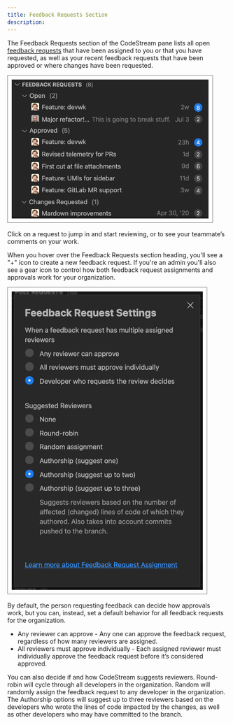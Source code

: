 ```yaml
---
title: Feedback Requests Section
description: 
---
```


The Feedback Requests section of the CodeStream pane lists all open [feedback
requests](../workflow/feedback-requests) that have been assigned to you or that
you have requested, as well as your recent feedback requests that have been
approved or where changes have been requested. 

![Feedback Requests Section](../assets/images/FRSection1.png)

Click on a request to jump in and start reviewing, or to see your teammate’s
comments on your work.

When you hover over the Feedback Requests section heading, you'll see a "+" icon
to create a new feedback request. If you're an admin you'll also see a gear
icon to control how both feedback request assignments and approvals work for
your organization. 

![Feedback Request Settings](../assets/images/FRTeamSettings.png)

By default, the person requesting feedback can decide how approvals work, but
you can, instead, set a default behavior for all feedback requests for the
organization.

* Any reviewer can approve - Any one can approve the feedback request,
  regardless of how many reviewers are assigned.
* All reviewers must approve individually - Each assigned reviewer must
  individually approve the feedback request before it’s considered approved.

You can also decide if and how CodeStream suggests reviewers. Round-robin will
cycle through all developers in the organization. Random will randomly assign
the feedback request to any developer in the organization. The Authorship
options will suggest up to three reviewers based on the developers who wrote the
lines of code impacted by the changes, as well as other developers who may have
committed to the branch.